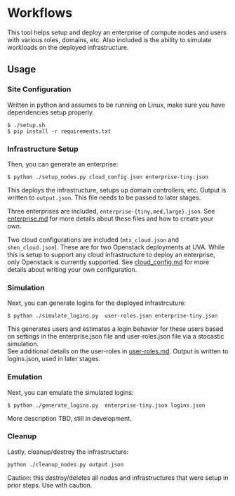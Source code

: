 # Workflows 

This tool helps setup and deploy an enterprise of compute nodes and users with various roles, domains, etc.
Also included is the ability to simulate workloads on the deployed infrastructure.

## Usage


### Site Configuration

Written in python and assumes to be running on Linux, make sure you have dependencies setup properly.

```
$ ./setup.sh
$ pip install -r requirements.txt
```


### Infrastructure Setup

Then, you can generate an enterprise:

```
$ python ./setup_nodes.py cloud_config.json enterprise-tiny.json
```

This deploys the infrastructure, setups up domain controllers, etc.  Output is written to `output.json`.  This file needs to be passed to later stages.

Three enterprises are included, `enterprise-{tiny,med,large}.json`.  See [enterprise.md](./enterprise.md) for more details about these
files and how to create your own.

Two cloud configurations are included (`mtx_cloud.json` and `shen_cloud.json`).  These are for
two Openstack deployments at UVA.  While this is setup to support any cloud infrastructure to deploy an enterprise,
only Openstack is currently supported.  See [cloud_config.md](./cloud_config.md) for more details about writing
your own configuration.

### Simulation

Next, you can generate logins for the deployed infrastrcuture:

```
$ python ./simulate_logins.py  user-roles.json enterprise-tiny.json
```

This generates users and estimates a login behavior for these users based on settings in the enterprise.json file
and user-roles.json file via a stocastic simulation.  
See additional details on the user-roles in [user-roles.md](./user-roles.md).
Output is written to logins.json, used in later stages.


### Emulation

Next, you can emulate the simulated logins:

```
$ python ./generate_logins.py  enterprise-tiny.json logins.json
```
More description TBD, still in development.


### Cleanup

Lastly, cleanup/destroy the infrastructure:

```
python ./cleanup_nodes.py output.json
```

Caution:  this destroy/deletes all nodes and infrastructures that were setup in prior steps.  Use with caution.








